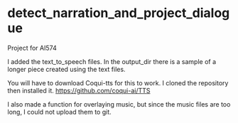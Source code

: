 # detect_narration_and_project_dialogue
Project for AI574

I added the text_to_speech files. In the output_dir there is a sample of a longer piece created using the text files.

You will have to download Coqui-tts for this to work. I cloned the repository then installed it.
https://github.com/coqui-ai/TTS

I also made a function for overlaying music, but since the music files are too long, I could not upload them to git.
